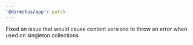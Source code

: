 ```yaml
---
'@directus/app': patch
---
```


Fixed an issue that would cause content versions to throw an error when used on singleton collections
